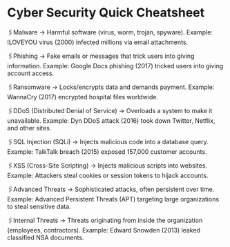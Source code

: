 # Cyber Security Quick Cheatsheet

🖇️Malware → Harmful software (virus, worm, trojan, spyware).
Example: ILOVEYOU virus (2000) infected millions via email attachments.

🖇️Phishing → Fake emails or messages that trick users into giving information.
Example: Google Docs phishing (2017) tricked users into giving account access.

🖇️Ransomware → Locks/encrypts data and demands payment.
Example: WannaCry (2017) encrypted hospital files worldwide.

🖇️DDoS (Distributed Denial of Service) → Overloads a system to make it unavailable.
Example: Dyn DDoS attack (2016) took down Twitter, Netflix, and other sites.

🖇️SQL Injection (SQLi) → Injects malicious code into a database query.
Example: TalkTalk breach (2015) exposed 157,000 customer accounts.

🖇️XSS (Cross-Site Scripting) → Injects malicious scripts into websites.
Example: Attackers steal cookies or session tokens to hijack accounts.

🖇️Advanced Threats → Sophisticated attacks, often persistent over time.
Example: Advanced Persistent Threats (APT) targeting large organizations to steal sensitive data.

🖇️Internal Threats → Threats originating from inside the organization (employees, contractors).
Example: Edward Snowden (2013) leaked classified NSA documents.
